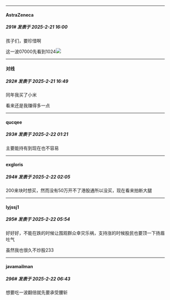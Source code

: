 ﻿
*****

####  AstraZeneca  
##### 291#       发表于 2025-2-21 16:00

孩子们，要珍惜啊

这一波07000先看到1024<img src="https://static.saraba1st.com/image/smiley/face2017/067.png" referrerpolicy="no-referrer">


*****

####  对线  
##### 292#       发表于 2025-2-21 16:49

同年我买了小米

看来还是我赚得多一点


*****

####  qucqee  
##### 293#       发表于 2025-2-22 01:21

主要能持有到现在也不容易


*****

####  exgloris  
##### 294#       发表于 2025-2-22 02:05

200来块时想买，然而没有50万开不了港股通所以没买，现在看来拍断大腿


*****

####  lyjssj1  
##### 295#       发表于 2025-2-22 05:54

好好好，不能在跌的时候让围观群众幸灾乐祸，支持涨的时候股民也要顶一下扬眉吐气

虽然我也很久不炒股233


*****

####  javamailman  
##### 296#       发表于 2025-2-22 06:43

想要吃一波翻倍就先要承受腰斩

